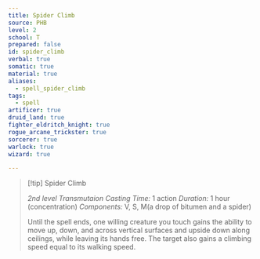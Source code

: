 ```yaml
---
title: Spider Climb
source: PHB
level: 2
school: T
prepared: false
id: spider_climb
verbal: true
somatic: true
material: true
aliases:
  - spell_spider_climb
tags:
  - spell
artificer: true
druid_land: true
fighter_eldritch_knight: true
rogue_arcane_trickster: true
sorcerer: true
warlock: true
wizard: true

---
```

>[!tip] Spider Climb
>
> *2nd level Transmutaion*
> *Casting Time:* 1 action
> *Duration:* 1 hour (concentration)
> *Components:* V, S, M(a drop of bitumen and a spider)
>
>Until the spell ends, one willing creature you touch gains the ability to move up, down, and across vertical surfaces and upside down along ceilings, while leaving its hands free. The target also gains a climbing speed equal to its walking speed.
>

